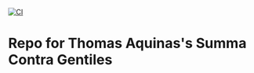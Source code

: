 [![CI](https://github.com/scta-texts/v8naTA/actions/workflows/validation.yml/badge.svg?branch=master)](https://github.com/scta-texts/v8naTA/actions/workflows/validation.yml)

# Repo for Thomas Aquinas's Summa Contra Gentiles